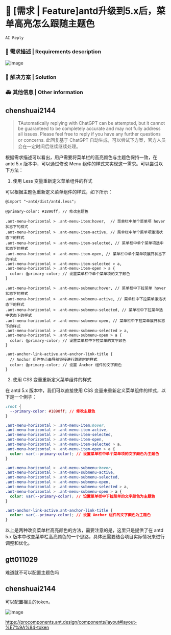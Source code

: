 # 👑 [需求 | Feature]antd升级到5.x后，菜单高亮怎么跟随主题色

`AI Reply`

### 🥰 需求描述 | Requirements description

![image](https://user-images.githubusercontent.com/40554571/209747777-0b99196c-f3a7-45bd-8964-bf8c92eab013.png)

### 🧐 解决方案 | Solution

<!--
如果你有解决方案，在这里清晰地阐述
If you have a solution, explain it clearly here
-->

### 🚑 其他信息 | Other information

<!--
如截图等其他信息可以贴在这里
Other information such as screenshots can be posted here
-->

## chenshuai2144

> TAutomatically replying with ChatGPT can be attempted, but it cannot be guaranteed to be completely accurate and may not fully address all issues. Please feel free to reply if you have any further questions or concerns.
> 此回复基于 ChatGPT 自动生成，可以尝试下方案，官方人员会在一定时间后继续继续处理。

根据需求描述可以看出，用户需要将菜单栏的高亮颜色与主题色保持一致，在 antd 5.x 版本中，可以通过修改 Menu 组件的样式来实现这一需求。可以尝试以下方法：

1. 使用 Less 变量重新定义菜单组件的样式

可以根据主题色重新定义菜单组件的样式，如下所示：

```less
@import "~antd/dist/antd.less";

@primary-color: #1890ff; // 修改主题色

.ant-menu-horizontal > .ant-menu-item:hover,  // 菜单栏中单个菜单项 hover 状态下的样式
.ant-menu-horizontal > .ant-menu-item-active, // 菜单栏中单个菜单项激活状态下的样式
.ant-menu-horizontal > .ant-menu-item-selected, // 菜单栏中单个菜单项选中状态下的样式
.ant-menu-horizontal > .ant-menu-item-open, // 菜单栏中单个菜单项展开状态下的样式
.ant-menu-horizontal > .ant-menu-item-selected > a,
.ant-menu-horizontal > .ant-menu-item-open > a {
  color: @primary-color; // 设置菜单栏中单个菜单项的文字颜色
}

.ant-menu-horizontal > .ant-menu-submenu:hover, // 菜单栏中下拉菜单 hover 状态下的样式
.ant-menu-horizontal > .ant-menu-submenu-active, // 菜单栏中下拉菜单激活状态下的样式
.ant-menu-horizontal > .ant-menu-submenu-selected, // 菜单栏中下拉菜单选中状态下的样式
.ant-menu-horizontal > .ant-menu-submenu-open, // 菜单栏中下拉菜单展开状态下的样式
.ant-menu-horizontal > .ant-menu-submenu-selected > a,
.ant-menu-horizontal > .ant-menu-submenu-open > a {
  color: @primary-color; // 设置菜单栏中下拉菜单的文字颜色
}

.ant-anchor-link-active.ant-anchor-link-title {
  // Anchor 组件在点击导航链接进行跳转时的样式
  color: @primary-color; // 设置 Anchor 组件的文字颜色
}
```

2. 使用 CSS 变量重新定义菜单组件的样式

在 antd 5.x 版本中，我们可以直接使用 CSS 变量来重新定义菜单组件的样式，以下是一个例子：

```css
:root {
  --primary-color: #1890ff; // 修改主题色
}

.ant-menu-horizontal > .ant-menu-item:hover,
.ant-menu-horizontal > .ant-menu-item-active,
.ant-menu-horizontal > .ant-menu-item-selected,
.ant-menu-horizontal > .ant-menu-item-open,
.ant-menu-horizontal > .ant-menu-item-selected > a,
.ant-menu-horizontal > .ant-menu-item-open > a {
  color: var(--primary-color); // 设置菜单栏中单个菜单项的文字颜色为主题色
}

.ant-menu-horizontal > .ant-menu-submenu:hover,
.ant-menu-horizontal > .ant-menu-submenu-active,
.ant-menu-horizontal > .ant-menu-submenu-selected,
.ant-menu-horizontal > .ant-menu-submenu-open,
.ant-menu-horizontal > .ant-menu-submenu-selected > a,
.ant-menu-horizontal > .ant-menu-submenu-open > a {
  color: var(--primary-color); // 设置菜单栏中下拉菜单的文字颜色为主题色
}

.ant-anchor-link-active.ant-anchor-link-title {
  color: var(--primary-color); // 设置 Anchor 组件的文字颜色为主题色
}
```

以上是两种改变菜单栏高亮颜色的方法，需要注意的是，这里只是提供了在 antd 5.x 版本中改变菜单栏高亮颜色的一个思路，具体还需要结合项目实际情况来进行调整和优化。

## gtt011029

难道就不可以配置主题色吗

## chenshuai2144

可以配置相关的token。

![image](https://github.com/ant-design/ant-design-pro/assets/8186664/06e68c8e-572f-45eb-bea4-57b59a5819ed)

https://procomponents.ant.design/components/layout#layout-%E7%9A%84-token

